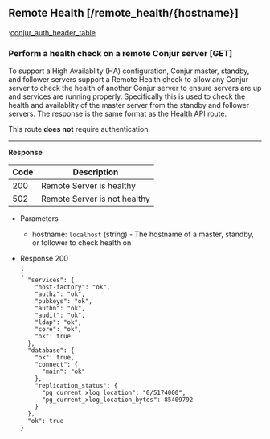 ## Remote Health [/remote_health/{hostname}]

:[conjur_auth_header_table](partials/min_version_4.6.md)

### Perform a health check on a remote Conjur server [GET]

To support a High Availablity (HA) configuration, Conjur master, standby, and follower servers
support a Remote Health check to allow any Conjur server to check the health of another Conjur
server to ensure servers are up and services are running properly.
Specifically this is used to check the health and availablity of the master server from the
standby and follower servers.
The response is the same format as the [Health API route](/#reference/utilities/health).

This route **does not** require authentication.

---

**Response**

|Code|Description|
|----|-----------|
|200|Remote Server is healthy|
|502|Remote Server is not healthy|

+ Parameters
    + hostname: `localhost` (string) - The hostname of a master, standby, or follower to check health on

+ Response 200

    ```
    {
      "services": {
        "host-factory": "ok",
        "authz": "ok",
        "pubkeys": "ok",
        "authn": "ok",
        "audit": "ok",
        "ldap": "ok",
        "core": "ok",
        "ok": true
      },
      "database": {
        "ok": true,
        "connect": {
          "main": "ok"
        },
        "replication_status": {
          "pg_current_xlog_location": "0/5174000",
          "pg_current_xlog_location_bytes": 85409792
        }
      },
      "ok": true
    }
    ```
